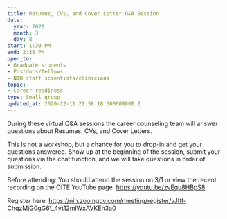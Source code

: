 ```yaml
---
title: Resumes, CVs, and Cover Letter Q&A Session
date:
  year: 2021
  month: 3
  day: 8
start: 1:30 PM
end: 2:30 PM
open_to:
- Graduate students
- Postdocs/fellows
- NIH staff scientists/clinicians
topic:
- Career readiness
type: Small group
updated_at: 2020-12-11 21:58:18.000000000 Z
---
```

During these virtual Q&amp;A sessions the career counseling team will
answer questions about Resumes, CVs, and Cover Letters.

This is not a workshop, but a chance for you to drop-in and get your
questions answered. Show up at the beginning of the session, submit your
questions via the chat function, and we will take questions in order of
submission.

Before attending: You should attend the session on 3/1 or view the
recent recording on the OITE YouTube page. https://youtu.be/zvEqu8HBpS8

Register
here: https://nih.zoomgov.com/meeting/register/vJItf-ChqzMjG0gG6\_4vt12mlWxAVKEn3a0

 

 
